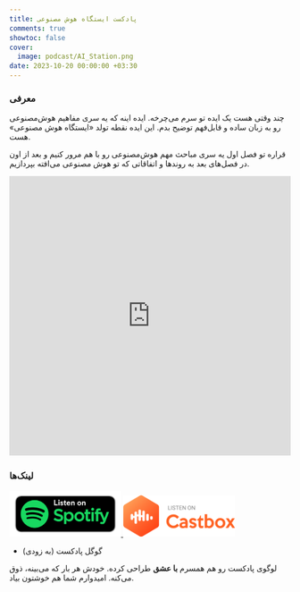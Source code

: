 ```yaml
---
title: پادکست ایستگاه هوش‌ مصنوعی
comments: true
showtoc: false
cover:
  image: podcast/AI_Station.png
date: 2023-10-20 00:00:00 +03:30
---
```


### معرفی

چند وقتی هست یک ایده تو سرم می‌چرخه. ایده اینه که یه سری مفاهیم هوش‌مصنوعی رو به زبان ساده و قابل‌فهم توضیح بدم. این ایده نقطه تولد «ایستگاه هوش‌ مصنوعی» هست.

قراره تو فصل اول یه سری مباحث مهم هوش‌مصنوعی رو با هم مرور کنیم و بعد از اون در فصل‌های بعد به روندها و اتفاقاتی که تو هوش مصنوعی می‌افته بپردازیم.

<iframe src="https://castbox.fm/app/castbox/player/id5618013?v=8.22.11&autoplay=0" frameborder="0" width="100%" height="500"></iframe>

### لینک‌ها

<a href="https://open.spotify.com/show/6TPjftO0GVSh6ztwqqEUxM">
    <img src="spotify.png" alt="Listen on Spotify" style="max-width: 200px; height: auto;">
</a>
<a href="https://castbox.fm/ch/5618013">
    <img src="castbox.png" alt="Listen on Castbox" style="max-width: 200px; height: auto;">
</a>

- گوگل پادکست (به زودی)

لوگوی پادکست رو هم همسرم **با عشق** طراحی کرده. خودش هر بار که می‌بینه، ذوق می‌کنه. امیدوارم شما هم خوشتون بیاد.
